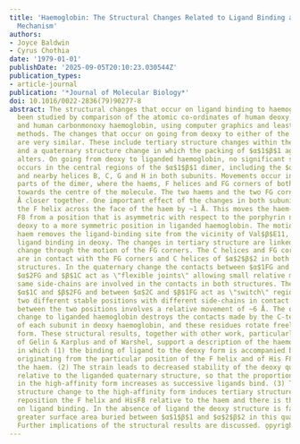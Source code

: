 ```yaml
---
title: 'Haemoglobin: The Structural Changes Related to Ligand Binding and Its Allosteric
  Mechanism'
authors:
- Joyce Baldwin
- Cyrus Chothia
date: '1979-01-01'
publishDate: '2025-09-05T20:10:23.030544Z'
publication_types:
- article-journal
publication: '*Journal of Molecular Biology*'
doi: 10.1016/0022-2836(79)90277-8
abstract: The structural changes that occur on ligand binding to haemoglobin have
  been studied by comparison of the atomic co-ordinates of human deoxy, horse met
  and human carbonmonoxy haemoglobin, using computer graphics and least-squares fitting
  methods. The changes that occur on going from deoxy to either of the liganded forms
  are very similar. These include tertiary structure changes within the $α$1$β$1 dimer
  and a quaternary structure change in which the packing of $α$1$β$1 against $α$2$β$2
  alters. On going from deoxy to liganded haemoglobin, no significant structural change
  occurs in the central regions of the $α$1$β$1 dimer, including the $α$1$β$1 interface
  and nearby helices B, C, G and H in both subunits. Movements occur in the outer
  parts of the dimer, where the haems, F helices and FG corners of both subunits move
  towards the centre of the molecule. The two haems and the two FG corners come ~2
  Å closer together. One important effect of the changes in both subunits is to translate
  the F helix across the face of the haem by ~1 Å. This moves the haem-linked histidine
  F8 from a position that is asymmetric with respect to the porphyrin nitrogens in
  deoxy to a more symmetric position in liganded haemoglobin. The motion of the $β$
  haem removes the ligand-binding site from the vicinity of Val$β$E11, which hinders
  ligand binding in deoxy. The changes in tertiary structure are linked to the quaternary
  change through the motion of the FG corners. The C helices and FG corners of $α$1$β$1
  are in contact with the FG corners and C helices of $α$2$β$2 in both quaternary
  structures. In the quaternary change the contacts between $α$1FG and $β$2C and between
  $α$2FG and $β$1C act as \"flexible joints\" allowing small relative motions. The
  same side-chains are involved in the contacts in both structures. The contacts between
  $α$1C and $β$2FG and between $α$2C and $β$1FG act as \"switch\" regions, having
  two different stable positions with different side-chains in contact. The change
  between the two positions involves a relative movement of ~6 Å. The quaternary structure
  change to liganded haemoglobin destroys the contacts made by the C-terminal residues
  of each subunit in deoxy haemoglobin, and these residues rotate freely in the liganded
  form. These structural results, together with other work, particularly the calculations
  of Gelin & Karplus and of Warshel, support a description of the haemoglobin mechanism
  in which (1) the binding of ligand to the deoxy form is accompanied by steric strain,
  originating from the particular position of the F helix and of His F8 relative to
  the haem. (2) The strain leads to decreased stability of the deoxy quaternary structure
  relative to the liganded quaternary structure, so that the proportion of molecules
  in the high-affinity form increases as successive ligands bind. (3) The quaternary
  structure change to the high-affinity form induces tertiary structure changes that
  reposition the F helix and HisF8 relative to the haem and there is then no strain
  on ligand binding. In the absence of ligand the deoxy structure is favoured by the
  greater surface area buried between $α$1$β$1 and $α$2$β$2 in this quaternary structure.
  Further implications of the structural results are discussed. o̧pyright 1979.
---
```

